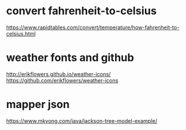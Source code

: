 # convert fahrenheit-to-celsius
https://www.rapidtables.com/convert/temperature/how-fahrenheit-to-celsius.html

# weather fonts and github
http://erikflowers.github.io/weather-icons/
https://github.com/erikflowers/weather-icons

# mapper json 
https://www.mkyong.com/java/jackson-tree-model-example/